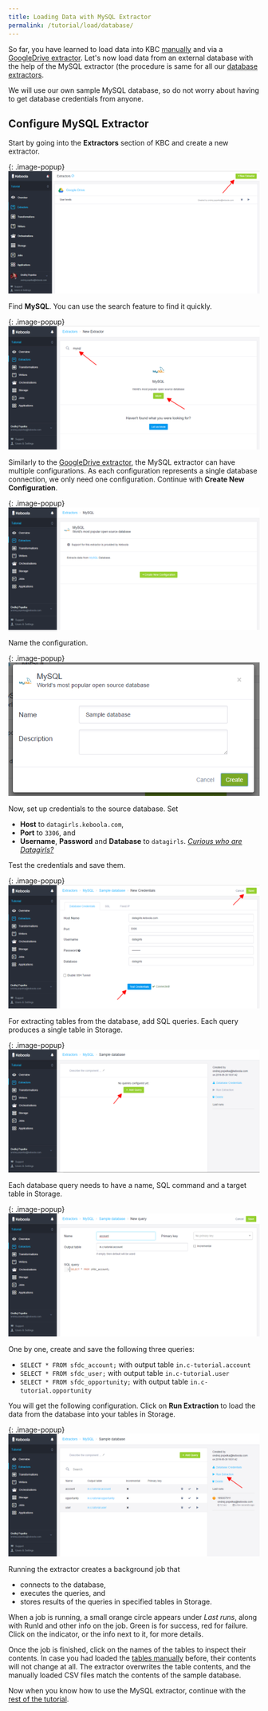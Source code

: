 ```yaml
---
title: Loading Data with MySQL Extractor
permalink: /tutorial/load/database/
---
```


So far, you have learned to load data into KBC [manually](/tutorial/load/) and
via a [GoogleDrive extractor](/tutorial/load/googledrive/).
Let's now load data from an external database with the help of the MySQL extractor
(the procedure is same for all our [database extractors](/extractors/database/).

We will use our own sample MySQL database, so do not worry about having to get database credentials from anyone.

## Configure MySQL Extractor
Start by going into the **Extractors** section of KBC and create a new extractor.

{: .image-popup}
![Screenshot - Create a new Extractor](/tutorial/load/extractor-intro-2.png)

Find **MySQL**. You can use the search feature to find it quickly.

{: .image-popup}
![Screenshot - Create a new Database Extractor](/tutorial/load/extractor-intro-3.png)

Similarly to the [GoogleDrive extractor](/tutorial/load/googledrive/), the MySQL extractor can
have multiple configurations. As each configuration represents a single database connection, we only
need one configuration. Continue with **Create New Configuration**.

{: .image-popup}
![Screenshot - New Database Extractor Configuration](/tutorial/load/extractor-db-new.png)

Name the configuration.

{: .image-popup}
![Screenshot - Create a new Database Extractor Configuration](/tutorial/load/extractor-db-create.png)

Now, set up credentials to the source database. Set

- **Host** to `datagirls.keboola.com`,
- **Port** to `3306`, and
- **Username**, **Password** and **Database** to `datagirls`.
[_Curious who are Datagirls?_](https://www.facebook.com/datagirls/)

Test the credentials and save them.

{: .image-popup}
![Screenshot - Database Extractor Credentials](/tutorial/load/extractor-db-credentials.png)

For extracting tables from the database, add SQL queries. Each query produces a single table in Storage.

{: .image-popup}
![Screenshot - Database Extractor Introduction](/tutorial/load/extractor-db-intro-3.png)

Each database query needs to have a name, SQL command and a target table in Storage.

{: .image-popup}
![Screenshot - Add database query](/tutorial/load/extractor-db-query-edit.png)

One by one, create and save the following three queries:

- `SELECT * FROM sfdc_account;` with output table `in.c-tutorial.account`
- `SELECT * FROM sfdc_user;` with output table `in.c-tutorial.user`
- `SELECT * FROM sfdc_opportunity;` with output table `in.c-tutorial.opportunity`

You will get the following configuration. Click on **Run Extraction** to load the data
from the database into your tables in Storage.

{: .image-popup}
![Screenshot - Add database query](/tutorial/load/extractor-db-queries.png)

Running the extractor creates a background job that

- connects to the database,
- executes the queries, and
- stores results of the queries in specified tables in Storage.

When a job is running, a small orange circle appears under *Last runs*, along with RunId and other info on the job.
Green is for success, red for failure. Click on the indicator, or the info next to it, for more details.

Once the job is finished, click on the names of the tables to inspect their contents. In case you had loaded the
[tables manually](/tutorial/load/) before, their contents will not change at all.
The extractor overwrites the table contents, and the manually loaded CSV files match the contents of the sample database.

Now when you know how to use the MySQL extractor, continue with the [rest of the tutorial](/tutorial/manipulate/).


